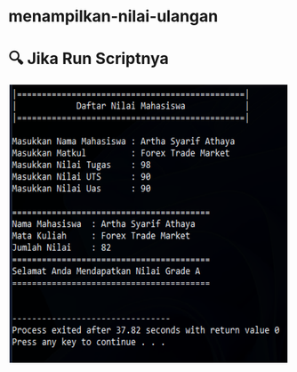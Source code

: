 # menampilkan-nilai-ulangan

# :mag: Jika Run Scriptnya

<p align="center">
  <img src="https://raw.githubusercontent.com/arthasa28/menampilkan-nilai-ulangan/master/Screenshot_1.png" style="height:500px; width:500px;"/>
</p>

